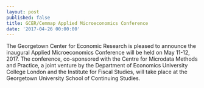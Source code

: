 ```yaml
---
layout: post
published: false
title: GCER/Cemmap Applied Microeconomics Conference
date: '2017-04-26 00:00:00'
---
```

The Georgetown Center for Economic Research is pleased to announce the inaugural Applied Microeconomics Conference will be held on May 11-12, 2017. The conference, co-sponsored with the Centre for Microdata Methods and Practice, a joint venture by the Department of Economics University College London and the Institute for Fiscal Studies, will take place at the Georgetown University School of Continuing Studies.
